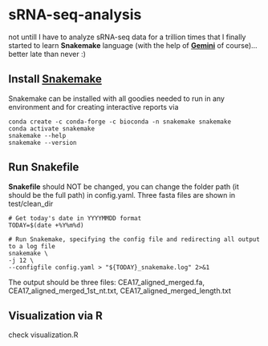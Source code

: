 # sRNA-seq-analysis

not untill I have to analyze sRNA-seq data for a trillion times that I finally started to learn **Snakemake** language (with the help of [**Gemini**](https://gemini.google.com/app) of course)... better late than never :)


## Install [Snakemake](https://snakemake.readthedocs.io/en/stable/index.html)

Snakemake can be installed with all goodies needed to run in any environment and for creating interactive reports via

```{bash}
conda create -c conda-forge -c bioconda -n snakemake snakemake
conda activate snakemake
snakemake --help
snakemake --version
```

## Run Snakefile

**Snakefile** should NOT be changed, you can change the folder path (it should be the full path) in config.yaml. Three fasta files are shown in test/clean_dir

```{bash}
# Get today's date in YYYYMMDD format
TODAY=$(date +%Y%m%d)

# Run Snakemake, specifying the config file and redirecting all output to a log file
snakemake \
-j 12 \
--configfile config.yaml > "${TODAY}_snakemake.log" 2>&1
```

The output should be three files: CEA17_aligned_merged.fa, CEA17_aligned_merged_1st_nt.txt, CEA17_aligned_merged_length.txt

## Visualization via R
check visualization.R